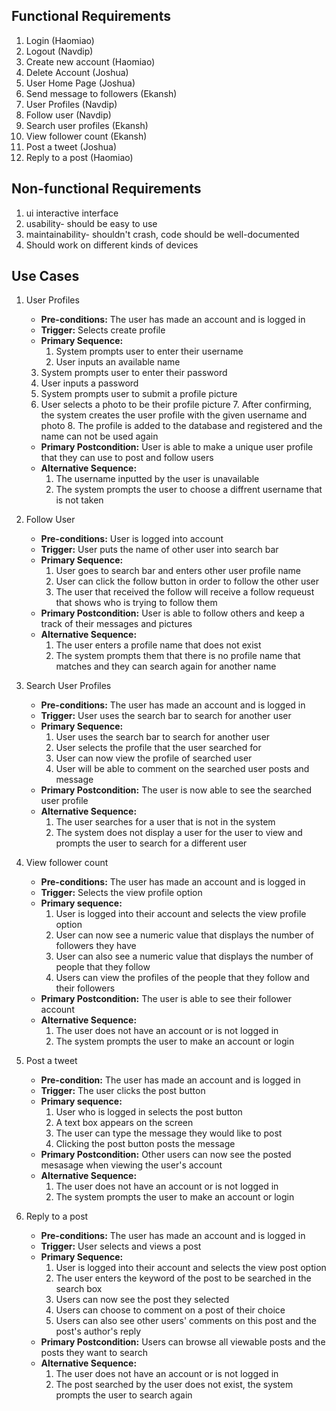 ## Functional Requirements

1. Login (Haomiao)
2. Logout (Navdip)
3. Create new account (Haomiao)
4. Delete Account (Joshua)
5. User Home Page (Joshua)
6. Send message to followers (Ekansh)
7. User Profiles (Navdip)
8.  Follow user  (Navdip)
9. Search user profiles (Ekansh)
10. View follower count (Ekansh)
11. Post a tweet (Joshua)
12. Reply to a post (Haomiao)

## Non-functional Requirements

1. ui interactive interface
2. usability- should be easy to use
3. maintainability- shouldn't crash, code should be well-documented
4. Should work on different kinds of devices

## Use Cases
1. User Profiles
    - **Pre-conditions:** The user has made an account and is logged in
    - **Trigger:** Selects create profile
    - **Primary Sequence:**
    	1. System prompts user to enter their username
        2. User inputs an available name
	3. System prompts user to enter their password
	4. User inputs a password
	5. System prompts user to submit a profile picture
	6. User selects a photo to be their profile picture
        7. After confirming, the system creates the user profile with the given username and photo
        8. The profile is added to the database and registered and the name can not be used again
    - **Primary Postcondition:** User is able to make a unique user profile that they can use to post and follow users
    - **Alternative Sequence:**
        1. The username inputted by the user is unavailable
        2. The system prompts the user to choose a diffrent username that is not taken

2. Follow User
    - **Pre-conditions:** User is logged into account
    - **Trigger:** User puts the name of other user into search bar
    - **Primary Sequence:**
        1. User goes to search bar and enters other user profile name
        2. User can click the follow button in order to follow the other user
        3. The user that received the follow will receive a follow requeust that shows who is trying to follow them
    - **Primary Postcondition:** User is able to follow others and keep a track of their messages and pictures
    - **Alternative Sequence:**
        1. The user enters a profile name that does not exist
        2. The system prompts them that there is no profile name that matches and they can search again for another name


3. Search User Profiles
    - **Pre-conditions:** The user has made an account and is logged in
    - **Trigger:** User uses the search bar to search for another user
    - **Primary Sequence:**
        1. User uses the search bar to search for another user
        2. User selects the profile that the user searched for
        3. User can now view the profile of searched user
        4. User will be able to comment on the searched user posts and message
    - **Primary Postcondition:** The user is now able to see the searched user profile
    - **Alternative Sequence:**
        1. The user searches for a user that is not in the system
        2. The system does not display a user for the user to view and prompts the user to search for a different user

4. View follower count
   - **Pre-conditions:** The user has made an account and is logged in
   - **Trigger:** Selects the view profile option
   - **Primary sequence:**
        1. User is logged into their account and selects the view profile option
        2. User can now see a numeric value that displays the number of followers they have
        3. User can also see a numeric value that displays the number of people that they follow
        4. Users can view the profiles of the people that they follow and their followers
    - **Primary Postcondition:** The user is able to see their follower account
    - **Alternative Sequence:**
        1. The user does not have an account or is not logged in
        2. The system prompts the user to make an account or login

5. Post a tweet
   - **Pre-condition:** The user has made an account and is logged in
   - **Trigger:** The user clicks the post button
   - **Primary sequence:**
        1. User who is logged in selects the post button
        2. A text box appears on the screen
        3. The user can type the message they would like to post
        4. Clicking the post button posts the message
    - **Primary Postcondition:** Other users can now see the posted mesasage when viewing the user's account
    - **Alternative Sequence:**
        1. The user does not have an account or is not logged in
        2. The system prompts the user to make an account or login

6. Reply to a post
   - **Pre-conditions:** The user has made an account and is logged in
   - **Trigger:** User selects and views a post
   - **Primary Sequence:**
        1. User is logged into their account and selects the view post option
        2. The user enters the keyword of the post to be searched in the search box
        3. Users can now see the post they selected
        4. Users can choose to comment on a post of their choice
        5. Users can also see other users' comments on this post and the post's author's reply
   - **Primary Postcondition:** Users can browse all viewable posts and the posts they want to search
   - **Alternative Sequence:**
        1. The user does not have an account or is not logged in
        2. The post searched by the user does not exist, the system prompts the user to search again
